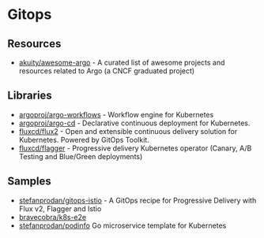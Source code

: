 # Gitops

## Resources
- [akuity/awesome-argo](https://github.com/akuity/awesome-argo) - A curated list of awesome projects and resources related to Argo (a CNCF graduated project)

## Libraries
- [argoproj/argo-workflows](https://github.com/argoproj/argo-workflows) - Workflow engine for Kubernetes
- [argoproj/argo-cd](https://github.com/argoproj/argo-cd) - Declarative continuous deployment for Kubernetes.
- [fluxcd/flux2](https://github.com/fluxcd/flux2) - Open and extensible continuous delivery solution for Kubernetes. Powered by GitOps Toolkit.
- [fluxcd/flagger](https://github.com/fluxcd/flagger) - Progressive delivery Kubernetes operator (Canary, A/B Testing and Blue/Green deployments)

## Samples
- [stefanprodan/gitops-istio](https://github.com/stefanprodan/gitops-istio) - A GitOps recipe for Progressive Delivery with Flux v2, Flagger and Istio
- [bravecobra/k8s-e2e](https://github.com/bravecobra/k8s-e2e)
- [stefanprodan/podinfo](https://github.com/stefanprodan/podinfo) Go microservice template for Kubernetes